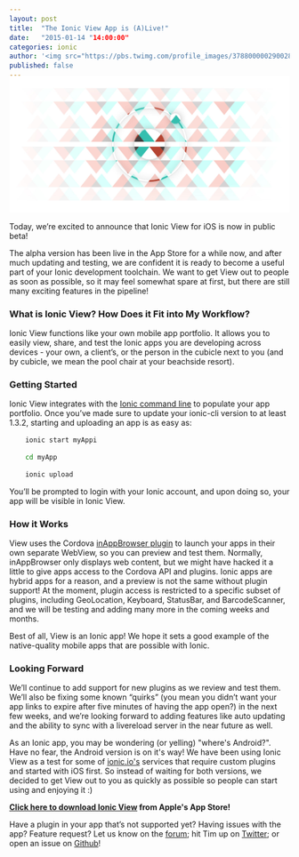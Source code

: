 ```yaml
---
layout: post
title:  "The Ionic View App is (A)Live!"
date:   "2015-01-14 "14:00:00"
categories: ionic
author: '<img src="https://pbs.twimg.com/profile_images/378800000290028838/ee3303b02223f25cb0f9b082b55b2eeb.jpeg" class="author-icon"><a href="http://twitter.com/dopernicus" target="_blank">Tim Lancina</a>'
published: false
---
```


<img class="showcase-image" src="/img/blog/crosswalk-header.jpg" style="margin-top:-20px;">

Today, we’re excited to announce that Ionic View for iOS is now in public beta! 

The alpha version has been live in the App Store for a while now, and after much updating and testing, we are confident it is ready to become a useful part of your Ionic development toolchain. We want to get View out to people as soon as possible, so it may feel somewhat spare at first, but there are still many exciting features in the pipeline! 

<!-- more --> 

### What is Ionic View? How Does it Fit into My Workflow?

Ionic View functions like your own mobile app portfolio. It allows you to easily view, share, and test the Ionic apps you are developing across devices - your own, a client’s, or the person in the cubicle next to you (and by cubicle, we mean the pool chair at your beachside resort).

### Getting Started

Ionic View integrates with the [Ionic command line](https://github.com/driftyco/ionic-cli) to populate your app portfolio.  Once you’ve made sure to update your ionic-cli version to at least 1.3.2, starting and uploading an app is as easy as:

```bash 
    ionic start myAppi
```
```bash
    cd myApp
```
```bash 
    ionic upload
```

You’ll be prompted to login with your Ionic account, and upon doing so, your app will be visible in Ionic View.

### How it Works

View uses the Cordova [inAppBrowser plugin](https://github.com/apache/cordova-plugin-inappbrowser) to launch your apps in their own separate WebView, so you can preview and test them. Normally, inAppBrowser only displays web content, but we might have hacked it a little to give apps access to the Cordova API and plugins. Ionic apps are hybrid apps for a reason, and a preview is not the same without plugin support! At the moment, plugin access is restricted to a specific subset of plugins, including GeoLocation, Keyboard, StatusBar, and BarcodeScanner, and we will be testing and adding many more in the coming weeks and months.  

Best of all, View is an Ionic app! We hope it sets a good example of the native-quality mobile apps that are possible with Ionic.

### Looking Forward

We’ll continue to add support for new plugins as we review and test them. We’ll also be fixing some known “quirks” (you mean you didn’t want your app links to expire after five minutes of having the app open?) in the next few weeks, and we’re looking forward to adding features like auto updating and the ability to sync with a livereload server in the near future as well. 

As an Ionic app, you may be wondering (or yelling) "where's Android?".  Have no fear, the Android version is on it's way! We have been using Ionic View as a test for some of [ionic.io's](https://ionic.io) services that require custom plugins and started with iOS first. So instead of waiting for both versions, we decided to get View out to you as quickly as possible so people can start using and enjoying it :)

<strong>[Click here to download Ionic View](https://itunes.apple.com/us/app/ionic-view/id849930087) from Apple's App Store!</strong>

Have a plugin in your app that’s not supported yet? Having issues with the app? Feature request? Let us know on the [forum](http://forum.ionicframework.com/); hit Tim up on [Twitter](https://www.twitter.com/dopernicus); or open an issue on [Github](https://github.com/driftyco/ionic-view-issues/)!





